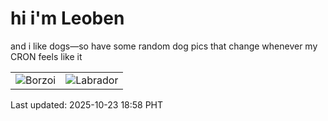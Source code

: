 # hi i'm Leoben

and i like dogs—so have some random dog pics that change whenever my CRON feels like it

|  |  |
|--------|----------|
| ![Borzoi](https://random-dog-vercel.vercel.app/api/random-borzoi?v=1761217139) | ![Labrador](https://random-dog-vercel.vercel.app/api/random-labrador?v=1761217139) |

Last updated: 2025-10-23 18:58 PHT
